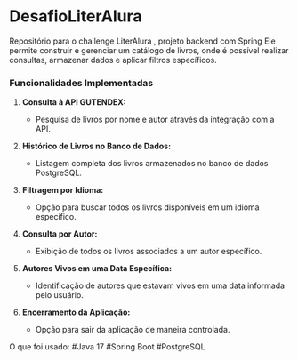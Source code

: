 # DesafioLiterAlura
Repositório para o challenge LiterAlura , projeto backend com Spring
Ele permite construir e gerenciar um catálogo de livros, onde é possível realizar consultas, armazenar dados e aplicar filtros específicos.


### Funcionalidades Implementadas

1. **Consulta à API GUTENDEX:**
   - Pesquisa de livros por nome e autor através da integração com a API.

2. **Histórico de Livros no Banco de Dados:**
   - Listagem completa dos livros armazenados no banco de dados PostgreSQL.

3. **Filtragem por Idioma:**
   - Opção para buscar todos os livros disponíveis em um idioma específico.

4. **Consulta por Autor:**
   - Exibição de todos os livros associados a um autor específico.

5. **Autores Vivos em uma Data Específica:**
   - Identificação de autores que estavam vivos em uma data informada pelo usuário.

6. **Encerramento da Aplicação:**
   - Opção para sair da aplicação de maneira controlada.


O que foi usado:
#Java 17
#Spring Boot
#PostgreSQL
